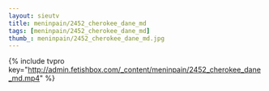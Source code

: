 ```yaml
--- 
layout: sieutv
title: meninpain/2452_cherokee_dane_md
tags: [meninpain/2452_cherokee_dane_md]
thumb_: meninpain/2452_cherokee_dane_md.jpg
---
```

{% include tvpro key="http://admin.fetishbox.com/_content/meninpain/2452_cherokee_dane_md.mp4" %} 
